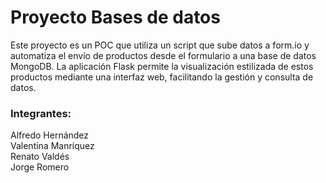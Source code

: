 # Proyecto Bases de datos  
Este proyecto es un POC que utiliza un script que sube datos a form.io y automatiza el envío de productos desde el formulario a una base de datos MongoDB. La aplicación Flask permite la visualización estilizada de estos productos mediante una interfaz web, facilitando la gestión y consulta de datos.  
### Integrantes:  
Alfredo Hernández  
Valentina Manríquez  
Renato Valdés  
Jorge Romero
